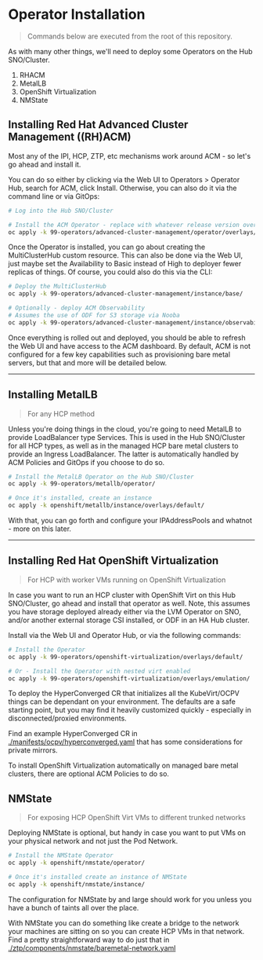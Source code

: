# Operator Installation

> Commands below are executed from the root of this repository.

As with many other things, we'll need to deploy some Operators on the Hub SNO/Cluster.

1. RHACM
2. MetalLB
3. OpenShift Virtualization
4. NMState

## Installing Red Hat Advanced Cluster Management ((RH)ACM)

Most any of the IPI, HCP, ZTP, etc mechanisms work around ACM - so let's go ahead and install it.

You can do so either by clicking via the Web UI to Operators > Operator Hub, search for ACM, click Install.  Otherwise, you can also do it via the command line or via GitOps:

```bash
# Log into the Hub SNO/Cluster

# Install the ACM Operator - replace with whatever release version overlay
oc apply -k 99-operators/advanced-cluster-management/operator/overlays/release-2.12/
```

Once the Operator is installed, you can go about creating the MultiClusterHub custom resource.  This can also be done via the Web UI, just maybe set the Availability to Basic instead of High to deployer fewer replicas of things.  Of course, you could also do this via the CLI:

```bash
# Deploy the MultiClusterHub
oc apply -k 99-operators/advanced-cluster-management/instance/base/

# Optionally - deploy ACM Observability
# Assumes the use of ODF for S3 storage via Nooba
oc apply -k 99-operators/advanced-cluster-management/instance/observability/
```

Once everything is rolled out and deployed, you should be able to refresh the Web UI and have access to the ACM dashboard.  By default, ACM is not configured for a few key capabilities such as provisioning bare metal servers, but that and more will be detailed below.

---

## Installing MetalLB

> For any HCP method

Unless you're doing things in the cloud, you're going to need MetalLB to provide LoadBalancer type Services.  This is used in the Hub SNO/Cluster for all HCP types, as well as in the managed HCP bare metal clusters to provide an Ingress LoadBalancer.  The latter is automatically handled by ACM Policies and GitOps if you choose to do so.

```bash
# Install the MetalLB Operator on the Hub SNO/Cluster
oc apply -k 99-operators/metallb/operator/

# Once it's installed, create an instance
oc apply -k openshift/metallb/instance/overlays/default/
```

With that, you can go forth and configure your IPAddressPools and whatnot - more on this later.

---

## Installing Red Hat OpenShift Virtualization

> For HCP with worker VMs running on OpenShift Virtualization

In case you want to run an HCP cluster with OpenShift Virt on this Hub SNO/Cluster, go ahead and install that operator as well.  Note, this assumes you have storage deployed already either via the LVM Operator on SNO, and/or another external storage CSI installed, or ODF in an HA Hub cluster.

Install via the Web UI and Operator Hub, or via the following commands:

```bash
# Install the Operator
oc apply -k 99-operators/openshift-virtualization/overlays/default/

# Or - Install the Operator with nested virt enabled
oc apply -k 99-operators/openshift-virtualization/overlays/emulation/
```

To deploy the HyperConverged CR that initializes all the KubeVirt/OCPV things can be dependant on your environment.  The defaults are a safe starting point, but you may find it heavily customized quickly - especially in disconnected/proxied environments.

Find an example HyperConverged CR in [./manifests/ocpv/hyperconverged.yaml](./manifests/ocpv/hyperconverged.yaml) that has some considerations for private mirrors.

To install OpenShift Virtualization automatically on managed bare metal clusters, there are optional ACM Policies to do so.

## NMState

> For exposing HCP OpenShift Virt VMs to different trunked networks

Deploying NMState is optional, but handy in case you want to put VMs on your physical network and not just the Pod Network.

```bash
# Install the NMState Operator
oc apply -k openshift/nmstate/operator/

# Once it's installed create an instance of NMState
oc apply -k openshift/nmstate/instance/
```

The configuration for NMState by and large should work for you unless you have a bunch of taints all over the place.

With NMState you can do something like create a bridge to the network your machines are sitting on so you can create HCP VMs in that network.  Find a pretty straightforward way to do just that in [./ztp/components/nmstate/baremetal-network.yaml](./ztp/components/nmstate/baremetal-network.yaml)
